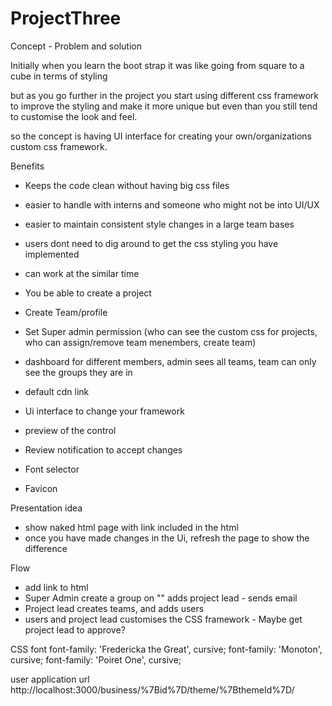 # ProjectThree

Concept - Problem and solution

Initially when you learn the boot strap it was like going from square to a cube in terms of styling

but as you go further in the project you start using different css framework  to improve the styling and make it more unique but even than you still tend to customise the look and feel. 

so the concept is having UI interface for creating your own/organizations custom css framework. 

Benefits 
- Keeps the code clean without having big css files 
- easier to handle with interns and someone who might not be into UI/UX
- easier to maintain consistent style changes in a large team bases
- users dont need to dig around to get the css styling you have implemented 
- can work at the similar time 

- You be able to create a project
- Create Team/profile
- Set Super admin permission (who can see the custom css for projects, who can assign/remove team menembers, create team)
- dashboard for different members, admin sees all teams, team can only see the groups they are in
- default cdn link 
- Ui interface to change your framework 
- preview of the control 
- Review notification to accept changes 
- Font selector 
- Favicon 

Presentation idea
- show naked html page with link included in the html
- once you have made changes in the Ui, refresh the page to show the difference


Flow
- add link to html
- Super Admin create a group on "" adds project lead - sends email
- Project lead creates teams, and adds users
- users and project lead customises the CSS framework - Maybe get project lead to approve? 

CSS font
font-family: 'Fredericka the Great', cursive;
font-family: 'Monoton', cursive;
font-family: 'Poiret One', cursive;

user application url http://localhost:3000/business/%7Bid%7D/theme/%7BthemeId%7D/